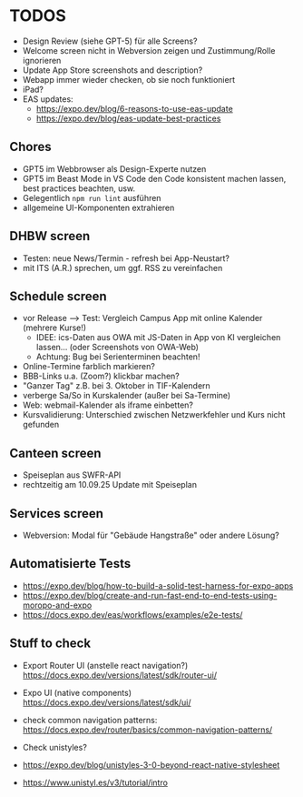 # TODOS

- Design Review (siehe GPT-5) für alle Screens?
- Welcome screen nicht in Webversion zeigen und Zustimmung/Rolle ignorieren
- Update App Store screenshots and description?
- Webapp immer wieder checken, ob sie noch funktioniert
- iPad?
- EAS updates:
  - https://expo.dev/blog/6-reasons-to-use-eas-update
  - https://expo.dev/blog/eas-update-best-practices

## Chores

- GPT5 im Webbrowser als Design-Experte nutzen
- GPT5 im Beast Mode in VS Code den Code konsistent machen lassen, best practices beachten, usw.
- Gelegentlich `npm run lint` ausführen
- allgemeine UI-Komponenten extrahieren

## DHBW screen

- Testen: neue News/Termin - refresh bei App-Neustart?
- mit ITS (A.R.) sprechen, um ggf. RSS zu vereinfachen

## Schedule screen

- vor Release --> Test: Vergleich Campus App mit online Kalender (mehrere Kurse!)
  - IDEE: ics-Daten aus OWA mit JS-Daten in App von KI vergleichen lassen… (oder Screenshots von OWA-Web)
  - Achtung: Bug bei Serienterminen beachten!
- Online-Termine farblich markieren?
- BBB-Links u.a. (Zoom?) klickbar machen?
- "Ganzer Tag" z.B. bei 3. Oktober in TIF-Kalendern
- verberge Sa/So in Kurskalender (außer bei Sa-Termine)
- Web: webmail-Kalender als iframe einbetten?
- Kursvalidierung: Unterschied zwischen Netzwerkfehler und Kurs nicht gefunden

## Canteen screen

- Speiseplan aus SWFR-API
- rechtzeitig am 10.09.25 Update mit Speiseplan

## Services screen

- Webversion: Modal für "Gebäude Hangstraße" oder andere Lösung?

## Automatisierte Tests

- https://expo.dev/blog/how-to-build-a-solid-test-harness-for-expo-apps
- https://expo.dev/blog/create-and-run-fast-end-to-end-tests-using-moropo-and-expo
- https://docs.expo.dev/eas/workflows/examples/e2e-tests/

## Stuff to check

- Export Router UI (anstelle react navigation?) https://docs.expo.dev/versions/latest/sdk/router-ui/
- Expo UI (native components) https://docs.expo.dev/versions/latest/sdk/ui/
- check common navigation patterns: https://docs.expo.dev/router/basics/common-navigation-patterns/
- Check unistyles?

- https://expo.dev/blog/unistyles-3-0-beyond-react-native-stylesheet
- https://www.unistyl.es/v3/tutorial/intro
